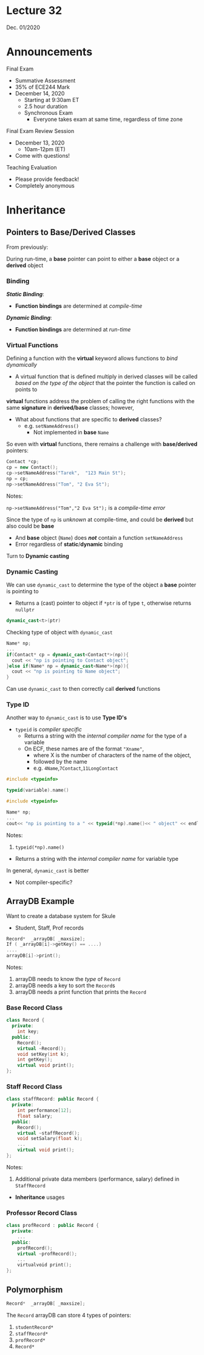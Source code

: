 # Lecture 32
Dec. 01/2020

# Announcements

Final Exam
* Summative Assessment
* 35% of ECE244 Mark
* December 14, 2020
  * Starting at 9:30am ET
  * 2.5 hour duration
  * Synchronous Exam
    * Everyone takes exam at same time, regardless of time zone

Final Exam Review Session
* December 13, 2020
  * 10am-12pm (ET)
* Come with questions!

Teaching Evaluation
* Please provide feedback!
* Completely anonymous

# Inheritance

## Pointers to Base/Derived Classes

From previously:

During run-time, a **base** pointer can point to either a **base** object or a **derived** object

### Binding

***Static Binding***:
* **Function bindings** are determined at *compile-time*

***Dynamic Binding***:
* **Function bindings** are determined at *run-time*

### Virtual Functions

Defining a function with the **virtual** keyword allows functions to *bind dynamically*
* A virtual function that is defined multiply in derived classes will be called *based on the type of the object* that the pointer the function is called on points to

**virtual** functions address the problem of calling the right functions with the same **signature** in **derived/base** classes; however,
* What about functions that are specific to **derived** classes?
  * e.g. `setNameAddress()`
    * Not implemented in **base** `Name`

So even with **virtual** functions, there remains a challenge with **base/derived** pointers:

```c++
Contact *cp;
cp = new Contact();
cp->setNameAddress("Tarek",  "123 Main St");
np = cp;
np->setNameAddress("Tom", "2 Eva St");
```
Notes:

`np->setNameAddress("Tom","2 Eva St");` is a *compile-time error*

Since the type of `np` is *unknown* at compile-time, and could be **derived** but also could be **base**
* And **base** object (`Name`) does ***not*** contain a function `setNameAddress`
* Error regardless of **static**/**dynamic** binding

Turn to **Dynamic casting**

### Dynamic Casting

We can use `dynamic_cast` to determine the type of the object a **base** pointer is pointing to
* Returns a (cast) pointer to object if `*ptr` is of type `t`, otherwise returns `nullptr`

```c++
dynamic_cast<t>(ptr)
```

Checking type of object with `dynamic_cast`

```c++
Name* np;
...
if(Contact* cp = dynamic_cast<Contact*>(np)){
  cout << "np is pointing to Contact object";
}else if(Name* np = dynamic_cast<Name*>(np)){
  cout << "np is pointing to Name object";
}
```

Can use `dynamic_cast` to then correctly call **derived** functions

### Type ID

Another way to `dynamic_cast` is to use **Type ID's**
* `typeid` is *compiler specific*
  * Returns a string with the *internal compiler name* for the type of a variable
  * On ECF, these names are of the format `"Xname"`,
    * where X is the number of characters of the name of the object,
    * followed by the name
    * e.g. `4Name`,`7Contact`,`11LongContact`

```c++
#include <typeinfo>

typeid(variable).name()
```

```c++
#include <typeinfo>

Name* np;
...
cout<< "np is pointing to a " << typeid(*np).name()<< " object" << endl;
```
Notes:
1. `typeid(*np).name()`
  * Returns a string with the *internal compiler name* for variable type

In general, `dynamic_cast` is better
* Not compiler-specific?

## ArrayDB Example

Want to create a database system for Skule
* Student, Staff, Prof records

```c++
Record*  _arrayDB[ _maxsize];
If ( _arrayDB[i]->getKey() == ....)
....
arrayDB[i]->print();
```
Notes:
1. arrayDB needs to know the *type* of `Record`
2. arrayDB needs a key to sort the `Record`s
3. arrayDB needs a print function that prints the `Record`

### Base Record Class

```c++
class Record {
  private:
    int key;
  public:
    Record();
    virtual ~Record();
    void setKey(int k);
    int getKey();
    virtual void print();
};
```

### Staff Record Class

```c++
class staffRecord: public Record {
  private:
    int performance[12];
    float salary;
  public:
    Record();
    virtual ~staffRecord();
    void setSalary(float k);
    ...
    virtual void print();
};
```
Notes:
1. Additional private data members (performance, salary) defined in `StaffRecord`
  * **Inheritance** usages

### Professor Record Class

```c++
class profRecord : public Record {
  private:
    ...
  public:
    profRecord();
    virtual ~profRecord();
    ...
    virtualvoid print();
};
```

## Polymorphism

```c++
Record*  _arrayDB[ _maxsize];
```

The `Record` arrayDB can store 4 types of pointers:
1. `studentRecord*`
2. `staffRecord*`
3. `profRecord*`
4. `Record*`
